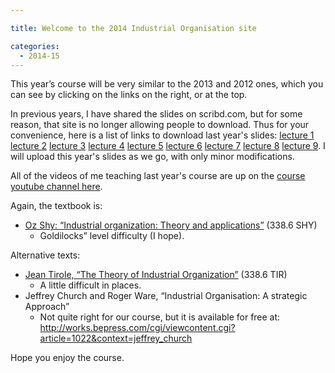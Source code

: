 ```yaml
---

title: Welcome to the 2014 Industrial Organisation site

categories:
  - 2014-15
---
```

This year’s course will be very similar to the 2013 and 2012 ones, which you can see by clicking on the links on the right, or at the top.

In previous years, I have shared the slides on scribd.com, but for some reason, that site is no longer allowing people to download. Thus for your convenience, here is a list of links to download last year's slides: <a href="http://www.tholden.org/wp-content/uploads/2014/10/io-2013-lecture-1.pdf">lecture 1</a> <a href="http://www.tholden.org/wp-content/uploads/2014/10/io-2013-lecture-2.pdf">lecture 2</a> <a href="http://www.tholden.org/wp-content/uploads/2014/10/io-2013-lecture-3.pdf">lecture 3</a> <a href="http://www.tholden.org/wp-content/uploads/2014/10/io-2013-lecture-4.pdf">lecture 4</a> <a href="http://www.tholden.org/wp-content/uploads/2014/10/io-2013-lecture-5.pdf">lecture 5</a> <a href="http://www.tholden.org/wp-content/uploads/2014/10/io-2013-lecture-6.pdf">lecture 6</a> <a href="http://www.tholden.org/wp-content/uploads/2014/10/io-2013-lecture-7.pdf">lecture 7</a> <a href="http://www.tholden.org/wp-content/uploads/2014/10/io-2013-lecture-8.pdf">lecture 8</a> <a href="http://www.tholden.org/wp-content/uploads/2014/10/io-2013-lecture-9.pdf">lecture 9</a>. I will upload this year's slides as we go, with only minor modifications.

All of the videos of me teaching last year's course are up on the <a title="Course YouTube Channel" href="https://www.youtube.com/playlist?list=PLekzOxKXa_Cw2i_vJMBNizvCB0VunFYFF" target="_blank">course youtube channel here</a>.

Again, the textbook is:
<ul>
	<li><a href="http://www.amazon.co.uk/gp/product/0262691795/ref=as_li_ss_tl?ie=UTF8&amp;camp=1634&amp;creative=19450&amp;creativeASIN=0262691795&amp;linkCode=as2&amp;tag=tholdenorg-21">Oz Shy: “Industrial organization: Theory and applications”</a> (338.6 SHY)
<ul>
	<li>Goldilocks” level difficulty (I hope).</li>
</ul>
</li>
</ul>
Alternative texts:
<ul>
	<li><a href="http://www.amazon.co.uk/gp/product/0262200716/ref=as_li_ss_tl?ie=UTF8&amp;camp=1634&amp;creative=19450&amp;creativeASIN=0262200716&amp;linkCode=as2&amp;tag=tholdenorg-21">Jean Tirole, “The Theory of Industrial Organization”</a> (338.6 TIR)
<ul>
	<li>A little difficult in places.</li>
</ul>
</li>
	<li>Jeffrey Church and Roger Ware, “Industrial Organisation: A strategic Approach”
<ul>
	<li>Not quite right for our course, but it is available for free at: <a href="http://works.bepress.com/cgi/viewcontent.cgi?article=1022&amp;context=jeffrey_church">http://works.bepress.com/cgi/viewcontent.cgi?article=1022&amp;context=jeffrey_church</a></li>
</ul>
</li>
</ul>
Hope you enjoy the course.